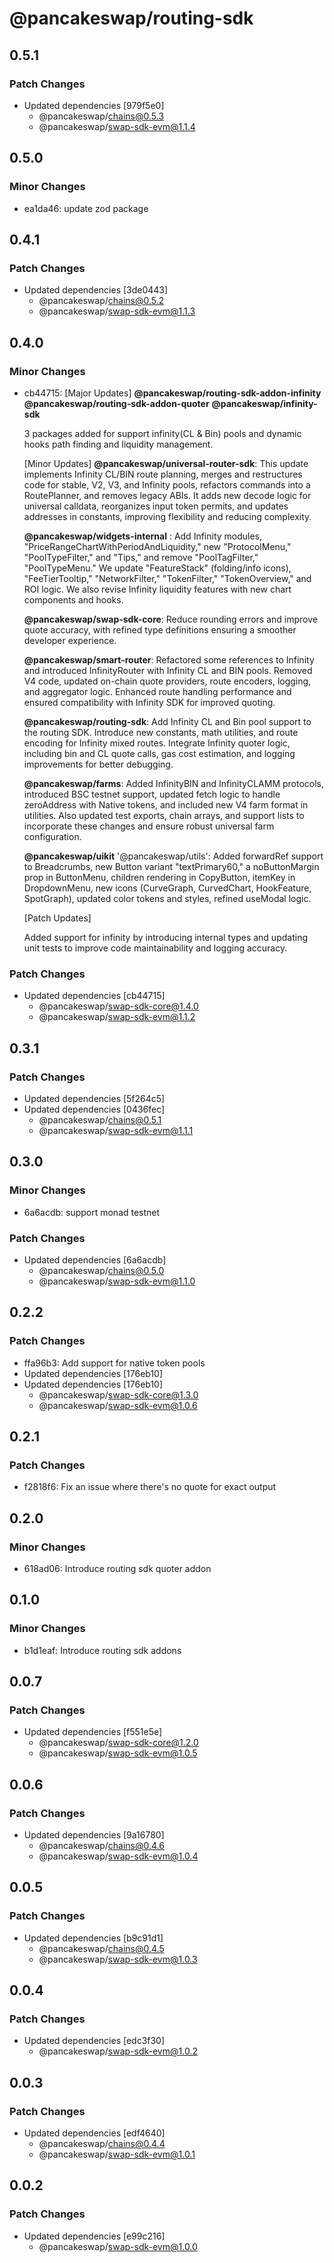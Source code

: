 # @pancakeswap/routing-sdk

## 0.5.1

### Patch Changes

- Updated dependencies [979f5e0]
  - @pancakeswap/chains@0.5.3
  - @pancakeswap/swap-sdk-evm@1.1.4

## 0.5.0

### Minor Changes

- ea1da46: update zod package

## 0.4.1

### Patch Changes

- Updated dependencies [3de0443]
  - @pancakeswap/chains@0.5.2
  - @pancakeswap/swap-sdk-evm@1.1.3

## 0.4.0

### Minor Changes

- cb44715: [Major Updates]
  **@pancakeswap/routing-sdk-addon-infinity**
  **@pancakeswap/routing-sdk-addon-quoter**
  **@pancakeswap/infinity-sdk**

  3 packages added for support infinity(CL & Bin) pools and dynamic hooks path finding and liquidity management.

  [Minor Updates]
  **@pancakeswap/universal-router-sdk**: This update implements Infinity CL/BIN route planning, merges and restructures code for stable, V2, V3, and Infinity pools, refactors commands into a RoutePlanner, and removes legacy ABIs. It adds new decode logic for universal calldata, reorganizes input token permits, and updates addresses in constants, improving flexibility and reducing complexity.

  **@pancakeswap/widgets-internal** : Add Infinity modules, "PriceRangeChartWithPeriodAndLiquidity," new "ProtocolMenu," "PoolTypeFilter," and "Tips," and remove "PoolTagFilter," "PoolTypeMenu." We update "FeatureStack" (folding/info icons), "FeeTierTooltip," "NetworkFilter," "TokenFilter," "TokenOverview," and ROI logic. We also revise Infinity liquidity features with new chart components and hooks.

  **@pancakeswap/swap-sdk-core**: Reduce rounding errors and improve quote accuracy, with refined type definitions ensuring a smoother developer experience.

  **@pancakeswap/smart-router**: Refactored some references to Infinity and introduced InfinityRouter with Infinity CL and BIN pools. Removed V4 code, updated on-chain quote providers, route encoders, logging, and aggregator logic. Enhanced route handling performance and ensured compatibility with Infinity SDK for improved quoting.

  **@pancakeswap/routing-sdk**: Add Infinity CL and Bin pool support to the routing SDK. Introduce new constants, math utilities, and route encoding for Infinity mixed routes. Integrate Infinity quoter logic, including bin and CL quote calls, gas cost estimation, and logging improvements for better debugging.

  **@pancakeswap/farms**: Added InfinityBIN and InfinityCLAMM protocols, introduced BSC testnet support, updated fetch logic to handle zeroAddress with Native tokens, and included new V4 farm format in utilities. Also updated test exports, chain arrays, and support lists to incorporate these changes and ensure robust universal farm configuration.

  **@pancakeswap/uikit**
  '@pancakeswap/utils': Added forwardRef support to Breadcrumbs, new Button variant "textPrimary60," a noButtonMargin prop in ButtonMenu, children rendering in CopyButton, itemKey in DropdownMenu, new icons (CurveGraph, CurvedChart, HookFeature, SpotGraph), updated color tokens and styles, refined useModal logic.

  [Patch Updates]

  Added support for infinity by introducing internal types and updating unit tests to improve code maintainability and logging accuracy.

### Patch Changes

- Updated dependencies [cb44715]
  - @pancakeswap/swap-sdk-core@1.4.0
  - @pancakeswap/swap-sdk-evm@1.1.2

## 0.3.1

### Patch Changes

- Updated dependencies [5f264c5]
- Updated dependencies [0436fec]
  - @pancakeswap/chains@0.5.1
  - @pancakeswap/swap-sdk-evm@1.1.1

## 0.3.0

### Minor Changes

- 6a6acdb: support monad testnet

### Patch Changes

- Updated dependencies [6a6acdb]
  - @pancakeswap/chains@0.5.0
  - @pancakeswap/swap-sdk-evm@1.1.0

## 0.2.2

### Patch Changes

- ffa96b3: Add support for native token pools
- Updated dependencies [176eb10]
- Updated dependencies [176eb10]
  - @pancakeswap/swap-sdk-core@1.3.0
  - @pancakeswap/swap-sdk-evm@1.0.6

## 0.2.1

### Patch Changes

- f2818f6: Fix an issue where there's no quote for exact output

## 0.2.0

### Minor Changes

- 618ad06: Introduce routing sdk quoter addon

## 0.1.0

### Minor Changes

- b1d1eaf: Introduce routing sdk addons

## 0.0.7

### Patch Changes

- Updated dependencies [f551e5e]
  - @pancakeswap/swap-sdk-core@1.2.0
  - @pancakeswap/swap-sdk-evm@1.0.5

## 0.0.6

### Patch Changes

- Updated dependencies [9a16780]
  - @pancakeswap/chains@0.4.6
  - @pancakeswap/swap-sdk-evm@1.0.4

## 0.0.5

### Patch Changes

- Updated dependencies [b9c91d1]
  - @pancakeswap/chains@0.4.5
  - @pancakeswap/swap-sdk-evm@1.0.3

## 0.0.4

### Patch Changes

- Updated dependencies [edc3f30]
  - @pancakeswap/swap-sdk-evm@1.0.2

## 0.0.3

### Patch Changes

- Updated dependencies [edf4640]
  - @pancakeswap/chains@0.4.4
  - @pancakeswap/swap-sdk-evm@1.0.1

## 0.0.2

### Patch Changes

- Updated dependencies [e99c216]
  - @pancakeswap/swap-sdk-evm@1.0.0
